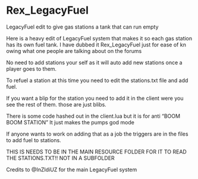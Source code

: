 # Rex_LegacyFuel
LegacyFuel edit to give gas stations a tank that can run empty





Here is a heavy edit of LegacyFuel system that makes it so each gas station has its own fuel tank. I have dubbed it Rex_LegacyFuel just for ease of kn owing what one people are talking about on the forums

No need to add stations your self as it will auto add new stations once a player goes to them.

To refuel a station at this time you need to edit the stations.txt file and add fuel.

If you want a blip for the station you need to add it in the client were you see the rest of them. those are just blibs.

There is some code hashed out in the client.lua but it is for anti “BOOM BOOM STATION” It just makes the pumps god mode

If anyone wants to work on adding that as a job the triggers are in the files to add fuel to stations.

THIS IS NEEDS TO BE IN THE MAIN RESOURCE FOLDER FOR IT TO READ THE STATIONS.TXT!! NOT IN A SUBFOLDER

Credits to @InZIdiUZ for the main LegacyFuel system